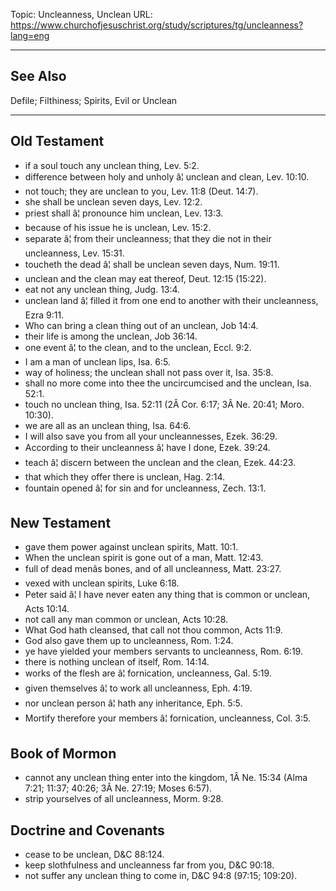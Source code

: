 Topic: Uncleanness, Unclean
URL: https://www.churchofjesuschrist.org/study/scriptures/tg/uncleanness?lang=eng

---

## See Also

Defile; Filthiness; Spirits, Evil or Unclean

---

## Old Testament

- if a soul touch any unclean thing, Lev. 5:2.
- difference between holy and unholy â¦ unclean and clean, Lev. 10:10.
- not touch; they are unclean to you, Lev. 11:8 (Deut. 14:7).
- she shall be unclean seven days, Lev. 12:2.
- priest shall â¦ pronounce him unclean, Lev. 13:3.
- because of his issue he is unclean, Lev. 15:2.
- separate â¦ from their uncleanness; that they die not in their uncleanness, Lev. 15:31.
- toucheth the dead â¦ shall be unclean seven days, Num. 19:11.
- unclean and the clean may eat thereof, Deut. 12:15 (15:22).
- eat not any unclean thing, Judg. 13:4.
- unclean land â¦ filled it from one end to another with their uncleanness, Ezra 9:11.
- Who can bring a clean thing out of an unclean, Job 14:4.
- their life is among the unclean, Job 36:14.
- one event â¦ to the clean, and to the unclean, Eccl. 9:2.
- I am a man of unclean lips, Isa. 6:5.
- way of holiness; the unclean shall not pass over it, Isa. 35:8.
- shall no more come into thee the uncircumcised and the unclean, Isa. 52:1.
- touch no unclean thing, Isa. 52:11 (2Â Cor. 6:17; 3Â Ne. 20:41; Moro. 10:30).
- we are all as an unclean thing, Isa. 64:6.
- I will also save you from all your uncleannesses, Ezek. 36:29.
- According to their uncleanness â¦ have I done, Ezek. 39:24.
- teach â¦ discern between the unclean and the clean, Ezek. 44:23.
- that which they offer there is unclean, Hag. 2:14.
- fountain opened â¦ for sin and for uncleanness, Zech. 13:1.

## New Testament

- gave them power against unclean spirits, Matt. 10:1.
- When the unclean spirit is gone out of a man, Matt. 12:43.
- full of dead menâs bones, and of all uncleanness, Matt. 23:27.
- vexed with unclean spirits, Luke 6:18.
- Peter said â¦ I have never eaten any thing that is common or unclean, Acts 10:14.
- not call any man common or unclean, Acts 10:28.
- What God hath cleansed, that call not thou common, Acts 11:9.
- God also gave them up to uncleanness, Rom. 1:24.
- ye have yielded your members servants to uncleanness, Rom. 6:19.
- there is nothing unclean of itself, Rom. 14:14.
- works of the flesh are â¦ fornication, uncleanness, Gal. 5:19.
- given themselves â¦ to work all uncleanness, Eph. 4:19.
- nor unclean person â¦ hath any inheritance, Eph. 5:5.
- Mortify therefore your members â¦ fornication, uncleanness, Col. 3:5.

## Book of Mormon

- cannot any unclean thing enter into the kingdom, 1Â Ne. 15:34 (Alma 7:21; 11:37; 40:26; 3Â Ne. 27:19; Moses 6:57).
- strip yourselves of all uncleanness, Morm. 9:28.

## Doctrine and Covenants

- cease to be unclean, D&C 88:124.
- keep slothfulness and uncleanness far from you, D&C 90:18.
- not suffer any unclean thing to come in, D&C 94:8 (97:15; 109:20).

